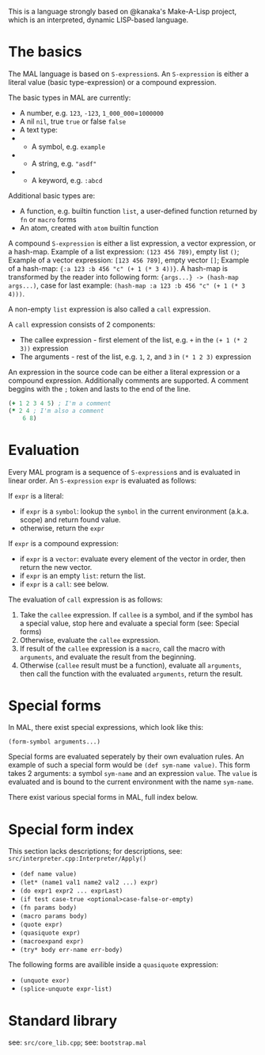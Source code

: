 This is a language strongly based on @kanaka's Make-A-Lisp project, which is an interpreted, dynamic LISP-based language.

# The basics
The MAL language is based on `S-expression`s.
An `S-expression` is either a literal value (basic type-expression) or a compound expression.

The basic types in MAL are currently:
-   A number, e.g. `123`, `-123`, `1_000_000`=`1000000`
-   A nil `nil`, true `true` or false `false`
-   A text type:
-   -   A symbol, e.g. `example`
-   -   A string, e.g. `"asdf"`
-   -   A keyword, e.g. `:abcd`

Additional basic types are:
-   A function, e.g. builtin function `list`, a user-defined function returned by `fn` or `macro` forms
-   An atom, created with `atom` builtin function

A compound `S-expression` is either a list expression, a vector expression, or a hash-map.
Example of a list expression: `(123 456 789)`, empty list `()`;
Example of a vector expression: `[123 456 789]`, empty vector `[]`;
Example of a hash-map: `{:a 123 :b 456 "c" (+ 1 (* 3 4))}`.
A hash-map is transformed by the reader into following form:
`{args...} -> (hash-map args...)`, case for last example: `(hash-map :a 123 :b 456 "c" (+ 1 (* 3 4)))`.

A non-empty `list` expression is also called a `call` expression.

A `call` expression consists of 2 components:
-   The callee expression - first element of the list, e.g. `+` in the `(+ 1 (* 2 3))` expression
-   The arguments - rest of the list, e.g. `1`, `2`, and `3` in `(* 1 2 3)` expression

An expression in the source code can be either a literal expression or a compound expression.
Additionally comments are supported.
A comment beggins with the `;` token and lasts to the end of the line.
```clojure
(+ 1 2 3 4 5) ; I'm a comment
(* 2 4 ; I'm also a comment
    6 8)
```

# Evaluation
Every MAL program is a sequence of `S-expression`s and is evaluated in linear order.
An `S-expression` `expr` is evaluated as follows:

If `expr` is a literal:
-   if `expr` is a `symbol`: lookup the `symbol` in the current environment (a.k.a. scope) and return found value.
-   otherwise, return the `expr`

If `expr` is a compound expression:
-   if `expr` is a `vector`: evaluate every element of the vector in order, then return the new vector.
-   if `expr` is an empty `list`: return the list.
-   if `expr` is a `call`: see below.

The evaluation of `call` expression is as follows:
1. Take the `callee` expression. If `callee` is a symbol, and if the symbol has a special value, stop here and evaluate a special form (see: Special forms)
2. Otherwise, evaluate the `callee` expression.
3. If result of the `callee` expression is a `macro`, call the macro with `arguments`, and evaluate the result from the beginning.
4. Otherwise (`callee` result must be a function), evaluate all `arguments`, then call the function with the evaluated `arguments`, return the result.

# Special forms
In MAL, there exist special expressions, which look like this:

`(form-symbol arguments...)`

Special forms are evaluated seperately by their own evaluation rules.
An example of such a special form would be `(def sym-name value)`.
This form takes 2 arguments: a symbol `sym-name` and an expression `value`.
The `value` is evaluated and is bound to the current environment with the name `sym-name`.

There exist various special forms in MAL, full index below.

# Special form index
This section lacks descriptions; for descriptions, see: `src/interpreter.cpp:Interpreter/Apply()`
-   `(def name value)`
-   `(let* (name1 val1 name2 val2 ...) expr)`
-   `(do expr1 expr2 ... exprLast)`
-   `(if test case-true <optional>case-false-or-empty)`
-   `(fn params body)`
-   `(macro params body)`
-   `(quote expr)`
-   `(quasiquote expr)`
-   `(macroexpand expr)`
-   `(try* body err-name err-body)`

The following forms are availible inside a `quasiquote` expression:
-   `(unquote exor)`
-   `(splice-unquote expr-list)`

# Standard library
see: `src/core_lib.cpp`;
see: `bootstrap.mal`
